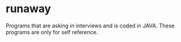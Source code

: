 # runaway

Programs that are asking in interviews and is coded in JAVA. These programs are only for self reference.
